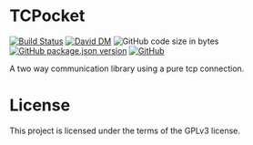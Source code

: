 # TCPocket
[![Build Status](https://travis-ci.org/markwylde/tcpocket.svg?branch=master)](https://travis-ci.org/markwylde/tcpocket)
[![David DM](https://david-dm.org/markwylde/tcpocket.svg)](https://david-dm.org/markwylde/tcpocket)
![GitHub code size in bytes](https://img.shields.io/github/languages/code-size/markwylde/tcpocket)
[![GitHub package.json version](https://img.shields.io/github/package-json/v/markwylde/tcpocket)](https://github.com/markwylde/tcpocket/blob/master/package.json)
[![GitHub](https://img.shields.io/github/license/markwylde/tcpocket)](https://github.com/markwylde/tcpocket/blob/master/LICENSE)

A two way communication library using a pure tcp connection.

# License
This project is licensed under the terms of the GPLv3 license.
